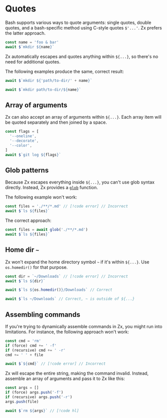 # Quotes

Bash supports various ways to quote arguments: single quotes, double quotes, and a bash-specific method using C-style
quotes `$'...'`. Zx prefers the latter approach.

```js
const name = 'foo & bar'
await $`mkdir ${name}`
```

Zx automatically escapes and quotes anything within `${...}`, so there's no need for additional quotes.

The following examples produce the same, correct result:

```js
await $`mkdir ${'path/to-dir/' + name}`
```

```js
await $`mkdir path/to-dir/${name}`
```

## Array of arguments

Zx can also accept an array of arguments within `${...}`. Each array item will be quoted separately and then joined by a
space.

```js
const flags = [
  '--oneline',
  '--decorate',
  '--color',
]
await $`git log ${flags}`
```

## Glob patterns

Because Zx escapes everything inside `${...}`, you can't use glob syntax directly. Instead, Zx provides 
a [`glob`](api.md#glob) function.

The following example won't work:

```js
const files = './**/*.md' // [!code error] // Incorrect
await $`ls ${files}`
```

The correct approach:

```js
const files = await glob('./**/*.md')
await $`ls ${files}`
```

## Home dir `~`

Zx won't expand the home directory symbol `~` if it's within `${...}`. Use `os.homedir()` for that purpose.

```js
const dir = `~/Downloads` // [!code error] // Incorrect
await $`ls ${dir}`
```

```js
await $`ls ${os.homedir()}/Downloads` // Correct
```

```js
await $`ls ~/Downloads` // Correct, ~ is outside of ${...}
```

## Assembling commands

If you're trying to dynamically assemble commands in Zx, you might run into limitations. For instance, the following
approach won't work:

```js
const cmd = 'rm'
if (force) cmd += ' -f'
if (recursive) cmd += ' -r'
cmd += ' ' + file

await $`${cmd}` // [!code error] // Incorrect
```

Zx will escape the entire string, making the command invalid. Instead, assemble an array of arguments and pass it to Zx
like this:

```js
const args = []
if (force) args.push('-f')
if (recursive) args.push('-r')
args.push(file)

await $`rm ${args}` // [!code hl]
```

